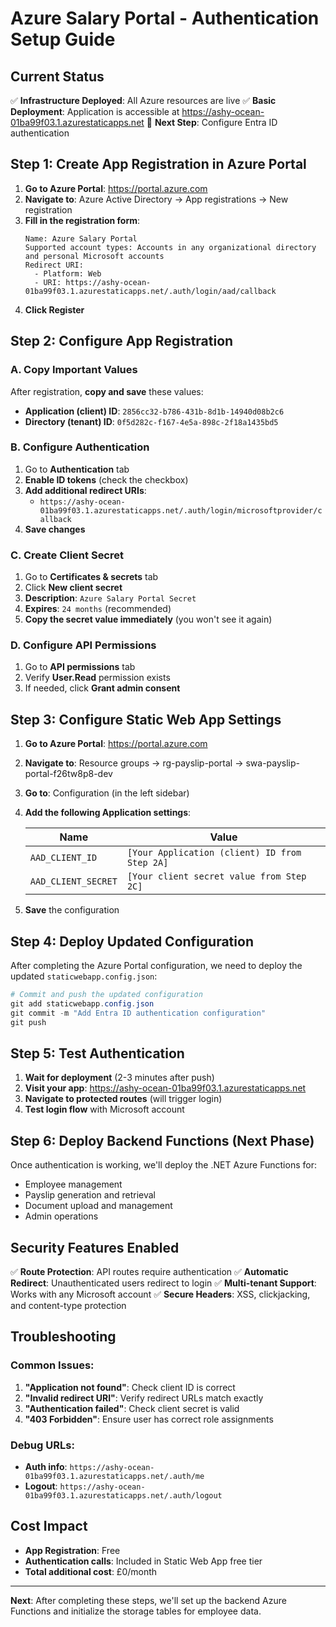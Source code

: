 # Azure Salary Portal - Authentication Setup Guide

## Current Status
✅ **Infrastructure Deployed**: All Azure resources are live
✅ **Basic Deployment**: Application is accessible at https://ashy-ocean-01ba99f03.1.azurestaticapps.net
🔄 **Next Step**: Configure Entra ID authentication

## Step 1: Create App Registration in Azure Portal

1. **Go to Azure Portal**: https://portal.azure.com
2. **Navigate to**: Azure Active Directory → App registrations → New registration
3. **Fill in the registration form**:
   ```
   Name: Azure Salary Portal
   Supported account types: Accounts in any organizational directory and personal Microsoft accounts
   Redirect URI:
     - Platform: Web
     - URI: https://ashy-ocean-01ba99f03.1.azurestaticapps.net/.auth/login/aad/callback
   ```
4. **Click Register**

## Step 2: Configure App Registration

### A. Copy Important Values
After registration, **copy and save** these values:
- **Application (client) ID**: `2856cc32-b786-431b-8d1b-14940d08b2c6`
- **Directory (tenant) ID**: `0f5d282c-f167-4e5a-898c-2f18a1435bd5`

### B. Configure Authentication
1. Go to **Authentication** tab
2. **Enable ID tokens** (check the checkbox)
3. **Add additional redirect URIs**:
   - `https://ashy-ocean-01ba99f03.1.azurestaticapps.net/.auth/login/microsoftprovider/callback`
4. **Save changes**

### C. Create Client Secret
1. Go to **Certificates & secrets** tab
2. Click **New client secret**
3. **Description**: `Azure Salary Portal Secret`
4. **Expires**: `24 months` (recommended)
5. **Copy the secret value immediately** (you won't see it again)

### D. Configure API Permissions
1. Go to **API permissions** tab
2. Verify **User.Read** permission exists
3. If needed, click **Grant admin consent**

## Step 3: Configure Static Web App Settings

1. **Go to Azure Portal**: https://portal.azure.com
2. **Navigate to**: Resource groups → rg-payslip-portal → swa-payslip-portal-f26tw8p8-dev
3. **Go to**: Configuration (in the left sidebar)
4. **Add the following Application settings**:

   | Name | Value |
   |------|--------|
   | `AAD_CLIENT_ID` | `[Your Application (client) ID from Step 2A]` |
   | `AAD_CLIENT_SECRET` | `[Your client secret value from Step 2C]` |

5. **Save** the configuration

## Step 4: Deploy Updated Configuration

After completing the Azure Portal configuration, we need to deploy the updated `staticwebapp.config.json`:

```powershell
# Commit and push the updated configuration
git add staticwebapp.config.json
git commit -m "Add Entra ID authentication configuration"
git push
```

## Step 5: Test Authentication

1. **Wait for deployment** (2-3 minutes after push)
2. **Visit your app**: https://ashy-ocean-01ba99f03.1.azurestaticapps.net
3. **Navigate to protected routes** (will trigger login)
4. **Test login flow** with Microsoft account

## Step 6: Deploy Backend Functions (Next Phase)

Once authentication is working, we'll deploy the .NET Azure Functions for:
- Employee management
- Payslip generation and retrieval
- Document upload and management
- Admin operations

## Security Features Enabled

✅ **Route Protection**: API routes require authentication
✅ **Automatic Redirect**: Unauthenticated users redirect to login
✅ **Multi-tenant Support**: Works with any Microsoft account
✅ **Secure Headers**: XSS, clickjacking, and content-type protection

## Troubleshooting

### Common Issues:
1. **"Application not found"**: Check client ID is correct
2. **"Invalid redirect URI"**: Verify redirect URLs match exactly
3. **"Authentication failed"**: Check client secret is valid
4. **"403 Forbidden"**: Ensure user has correct role assignments

### Debug URLs:
- **Auth info**: `https://ashy-ocean-01ba99f03.1.azurestaticapps.net/.auth/me`
- **Logout**: `https://ashy-ocean-01ba99f03.1.azurestaticapps.net/.auth/logout`

## Cost Impact
- **App Registration**: Free
- **Authentication calls**: Included in Static Web App free tier
- **Total additional cost**: £0/month

---

**Next**: After completing these steps, we'll set up the backend Azure Functions and initialize the storage tables for employee data.